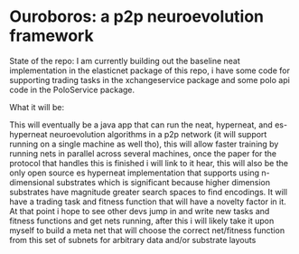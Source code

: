 # Ouroboros: a p2p neuroevolution framework


State of the repo:
I am currently building out the baseline neat implementation in the elasticnet package of this repo, i have some code for supporting trading tasks in the xchangeservice package and some polo api code in the PoloService package. 


What it will be:

This will eventually be a java app that can run the neat, hyperneat, and es-hyperneat neuroevolution algorithms in a p2p network (it will support running on a single machine as well tho), this will allow faster training by running nets in parallel across several machines, once the paper for the protocol that handles this is finished i will link to it hear, this will also be the only open source es hyperneat implementation that supports using n-dimensional substrates which is significant because higher dimension substrates have magnitude greater search spaces to find encodings. It will have a trading task and fitness function that will have a novelty factor in it. At that point i hope to see other devs jump in and write new tasks and fitness functions and get nets running, after this i will likely take it upon myself to build a meta net that will choose the correct net/fitness function from this set of subnets for arbitrary data and/or substrate layouts